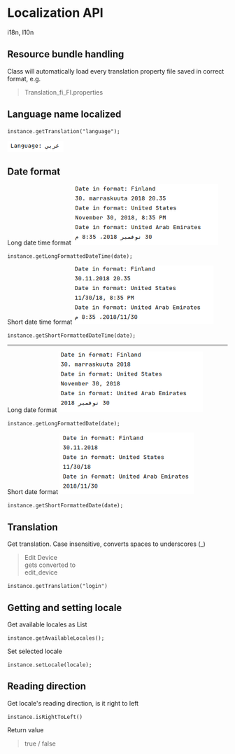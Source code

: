 # Localization API

i18n, l10n

## Resource bundle handling

Class will automatically load every translation property file saved in correct format, e.g.
>Translation_fi_FI.properties


## Language name localized

```
instance.getTranslation("language");
```
![img](img/localised_language_display.png)

## Date format

Long date time format
![img](img/longdatetimeformat.webp)

```
instance.getLongFormattedDateTime(date);
```

Short date time format
![img](img/shortdatetimeformat.webp)

```
instance.getShortFormattedDateTime(date);
```

---
Long date format
![img](img/localised_date_longformat.png)

```
instance.getLongFormattedDate(date);
```

Short date format
![img](img/localised_date_shortformat.png)

```
instance.getShortFormattedDate(date);
```

## Translation

Get translation. Case insensitive, converts spaces to underscores (_)
> Edit Device  
gets converted to  
edit_device

```
instance.getTranslation("login")
```

## Getting and setting locale

Get available locales as List<Locale>
```
instance.getAvailableLocales();
```

Set selected locale
```
instance.setLocale(locale);
```

## Reading direction

Get locale's reading direction, is it right to left

```
instance.isRightToLeft()
```
Return value
>true / false
